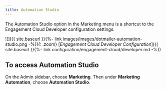 ```yaml
---
title: Automation Studio
---
```


The Automation Studio option in the Marketing menu is a shortcut to the Engagement Cloud Developer configuration settings.

![]({{ site.baseurl }}{%- link images/images/dotmailer-automation-studio.png -%}){: .zoom}
 [*Engagement Cloud Developer Configuration*]({{ site.baseurl }}{%- link configuration/engagement-cloud/developer.md -%})

## To access Automation Studio

On the Admin sidebar, choose **Marketing**. Then under **Marketing Automation**, choose **Automation Studio**.
